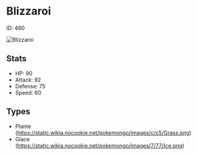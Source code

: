 # Blizzaroi


ID: 460

![](https://raw.githubusercontent.com/PokeAPI/sprites/master/sprites/pokemon/other/official-artwork/460.png "Blizzaroi")

## Stats


 - HP: 90
 - Attack: 92
 - Defense: 75
 - Speed: 60

## Types


 - Plante (https://static.wikia.nocookie.net/pokemongo/images/c/c5/Grass.png)
 - Glace (https://static.wikia.nocookie.net/pokemongo/images/7/77/Ice.png)

